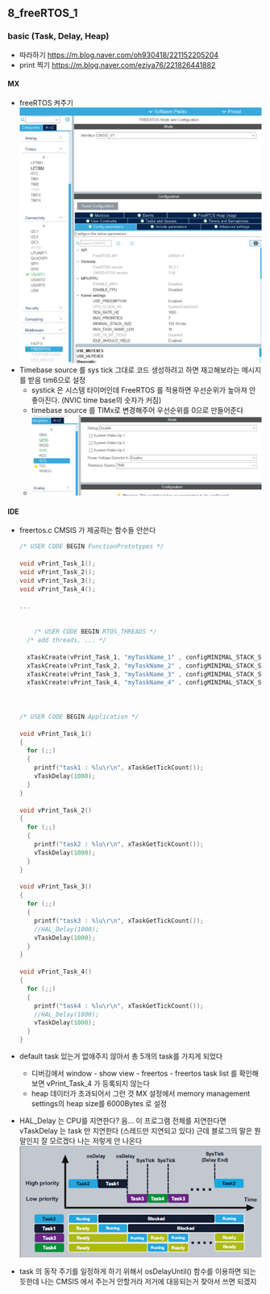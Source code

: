 ## 8_freeRTOS_1

### basic (Task, Delay, Heap)

- 따라하기 
  https://m.blog.naver.com/oh930418/221152205204
- print 찍기 
  https://m.blog.naver.com/eziya76/221826441882



#### MX

- freeRTOS 켜주기
  ![image-20210218154744613](README.assets/image-20210218154744613.png)
- Timebase source 를 sys tick 그대로 코드 생성하려고 하면 재고해보라는 메시지를 받음
  tim6으로 설정 
  - systick 은 시스템 타이머인데 FreeRTOS 를 적용하면 우선순위가 높아져 안 좋아진다. (NVIC time base의 숫자가 커짐)
  - timebase source 를 TIMx로 변경해주어 우선순위를 0으로 만들어준다
  - ![image-20210218155025901](README.assets/image-20210218155025901.png)

#### IDE

- freertos.c
  CMSIS 가 제공하는 함수들 안쓴다

  ```c
  /* USER CODE BEGIN FunctionPrototypes */
  
  void vPrint_Task_1();
  void vPrint_Task_2();
  void vPrint_Task_3();
  void vPrint_Task_4();
  
  ...
      
      
      /* USER CODE BEGIN RTOS_THREADS */
    /* add threads, ... */
  
    xTaskCreate(vPrint_Task_1, "myTaskName_1" , configMINIMAL_STACK_SIZE, NULL, 1, NULL);
    xTaskCreate(vPrint_Task_2, "myTaskName_2" , configMINIMAL_STACK_SIZE, NULL, 1, NULL);
    xTaskCreate(vPrint_Task_3, "myTaskName_3" , configMINIMAL_STACK_SIZE, NULL, 2, NULL);
    xTaskCreate(vPrint_Task_4, "myTaskName_4" , configMINIMAL_STACK_SIZE, NULL, 2, NULL);
  
  
  
  /* USER CODE BEGIN Application */
  
  void vPrint_Task_1()
  {
    for (;;)
    {
      printf("task1 : %lu\r\n", xTaskGetTickCount());
      vTaskDelay(1000);
    }
  }
  
  void vPrint_Task_2()
  {
    for (;;)
    {
      printf("task2 : %lu\r\n", xTaskGetTickCount());
      vTaskDelay(1000);
    }
  }
  
  void vPrint_Task_3()
  {
    for (;;)
    {
      printf("task3 : %lu\r\n", xTaskGetTickCount());
      //HAL_Delay(1000);
      vTaskDelay(1000);
    }
  }
  
  void vPrint_Task_4()
  {
    for (;;)
    {
      printf("task4 : %lu\r\n", xTaskGetTickCount());
      //HAL_Delay(1000);
      vTaskDelay(1000);
    }
  }
  ```

- default task 있는거 없애주지 않아서 총 5개의 task를 가지게 되었다

  - 디버깅에서  window - show view - freertos - freertos task list 를 확인해보면 vPrint_Task_4 가 등록되지 않는다
  - heap 데이터가 초과되어서 그런 것 MX 설정에서 memory management settings의 heap size를 6000Bytes 로 설정

- HAL_Delay 는 CPU를 지연한다? 음... 이 프로그램 전체를 지연한다면 vTaskDelay 는 task 만 지연한다 (스레드만 지연되고 있다) 근데 블로그의 말은 뭔 말인지 잘 모르겠다 나는 저렇게 안 나온다
  ![image-20210218155718087](README.assets/image-20210218155718087.png)

- task 의 동작 주기를 일정하게 하기 위해서 osDelayUntil() 함수를 이용하면 되는듯한데 나는 CMSIS 에서 주는거 안할거라 저거에 대응되는거 찾아서 쓰면 되겠지